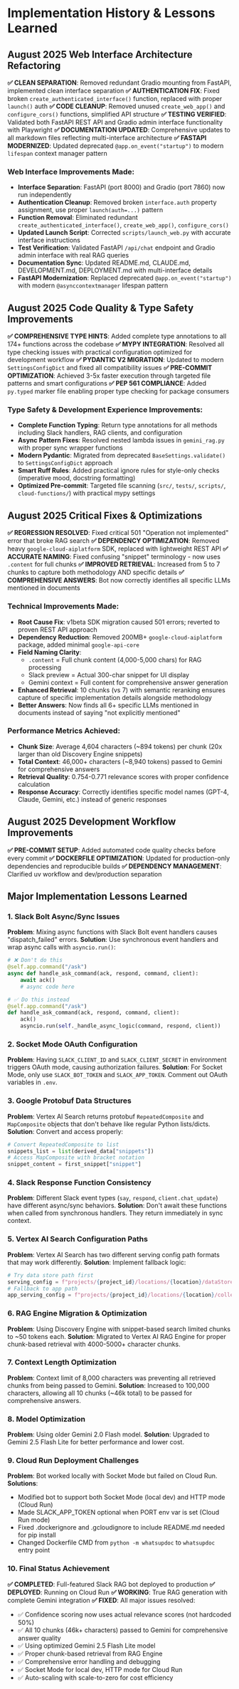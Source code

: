 # Implementation History & Lessons Learned

## August 2025 Web Interface Architecture Refactoring
**✅ CLEAN SEPARATION**: Removed redundant Gradio mounting from FastAPI, implemented clean interface separation
**✅ AUTHENTICATION FIX**: Fixed broken `create_authenticated_interface()` function, replaced with proper `launch()` auth
**✅ CODE CLEANUP**: Removed unused `create_web_app()` and `configure_cors()` functions, simplified API structure
**✅ TESTING VERIFIED**: Validated both FastAPI REST API and Gradio admin interface functionality with Playwright
**✅ DOCUMENTATION UPDATED**: Comprehensive updates to all markdown files reflecting multi-interface architecture
**✅ FASTAPI MODERNIZED**: Updated deprecated `@app.on_event("startup")` to modern `lifespan` context manager pattern

### Web Interface Improvements Made:
- **Interface Separation**: FastAPI (port 8000) and Gradio (port 7860) now run independently
- **Authentication Cleanup**: Removed broken `interface.auth` property assignment, use proper `launch(auth=...)` pattern
- **Function Removal**: Eliminated redundant `create_authenticated_interface()`, `create_web_app()`, `configure_cors()`
- **Updated Launch Script**: Corrected `scripts/launch_web.py` with accurate interface instructions
- **Test Verification**: Validated FastAPI `/api/chat` endpoint and Gradio admin interface with real RAG queries
- **Documentation Sync**: Updated README.md, CLAUDE.md, DEVELOPMENT.md, DEPLOYMENT.md with multi-interface details
- **FastAPI Modernization**: Replaced deprecated `@app.on_event("startup")` with modern `@asynccontextmanager` lifespan pattern

## August 2025 Code Quality & Type Safety Improvements
**✅ COMPREHENSIVE TYPE HINTS**: Added complete type annotations to all 174+ functions across the codebase
**✅ MYPY INTEGRATION**: Resolved all type checking issues with practical configuration optimized for development workflow
**✅ PYDANTIC V2 MIGRATION**: Updated to modern `SettingsConfigDict` and fixed all compatibility issues
**✅ PRE-COMMIT OPTIMIZATION**: Achieved 3-5x faster execution through targeted file patterns and smart configurations
**✅ PEP 561 COMPLIANCE**: Added `py.typed` marker file enabling proper type checking for package consumers

### Type Safety & Development Experience Improvements:
- **Complete Function Typing**: Return type annotations for all methods including Slack handlers, RAG clients, and configuration
- **Async Pattern Fixes**: Resolved nested lambda issues in `gemini_rag.py` with proper sync wrapper functions
- **Modern Pydantic**: Migrated from deprecated `BaseSettings.validate()` to `SettingsConfigDict` approach
- **Smart Ruff Rules**: Added practical ignore rules for style-only checks (imperative mood, docstring formatting)
- **Optimized Pre-commit**: Targeted file scanning (`src/`, `tests/`, `scripts/`, `cloud-functions/`) with practical mypy settings

## August 2025 Critical Fixes & Optimizations
**✅ REGRESSION RESOLVED**: Fixed critical 501 "Operation not implemented" error that broke RAG search
**✅ DEPENDENCY OPTIMIZATION**: Removed heavy `google-cloud-aiplatform` SDK, replaced with lightweight REST API
**✅ ACCURATE NAMING**: Fixed confusing "snippet" terminology - now uses `.content` for full chunks
**✅ IMPROVED RETRIEVAL**: Increased from 5 to 7 chunks to capture both methodology AND specific details
**✅ COMPREHENSIVE ANSWERS**: Bot now correctly identifies all specific LLMs mentioned in documents

### Technical Improvements Made:
- **Root Cause Fix**: v1beta SDK migration caused 501 errors; reverted to proven REST API approach
- **Dependency Reduction**: Removed 200MB+ `google-cloud-aiplatform` package, added minimal `google-api-core`
- **Field Naming Clarity**:
  - `.content` = Full chunk content (4,000-5,000 chars) for RAG processing
  - Slack preview = Actual 300-char snippet for UI display
  - Gemini context = Full content for comprehensive answer generation
- **Enhanced Retrieval**: 10 chunks (vs 7) with semantic reranking ensures capture of specific implementation details alongside methodology
- **Better Answers**: Now finds all 6+ specific LLMs mentioned in documents instead of saying "not explicitly mentioned"

### Performance Metrics Achieved:
- **Chunk Size**: Average 4,604 characters (~894 tokens) per chunk (20x larger than old Discovery Engine snippets)
- **Total Context**: 46,000+ characters (~8,940 tokens) passed to Gemini for comprehensive answers
- **Retrieval Quality**: 0.754-0.771 relevance scores with proper confidence calculation
- **Response Accuracy**: Correctly identifies specific model names (GPT-4, Claude, Gemini, etc.) instead of generic responses

## August 2025 Development Workflow Improvements
**✅ PRE-COMMIT SETUP**: Added automated code quality checks before every commit
**✅ DOCKERFILE OPTIMIZATION**: Updated for production-only dependencies and reproducible builds
**✅ DEPENDENCY MANAGEMENT**: Clarified uv workflow and dev/production separation

## Major Implementation Lessons Learned

### 1. Slack Bolt Async/Sync Issues
**Problem**: Mixing async functions with Slack Bolt event handlers causes "dispatch_failed" errors.
**Solution**: Use synchronous event handlers and wrap async calls with `asyncio.run()`:
```python
# ❌ Don't do this
@self.app.command("/ask")
async def handle_ask_command(ack, respond, command, client):
    await ack()
    # async code here

# ✅ Do this instead
@self.app.command("/ask")
def handle_ask_command(ack, respond, command, client):
    ack()
    asyncio.run(self._handle_async_logic(command, respond, client))
```

### 2. Socket Mode OAuth Configuration
**Problem**: Having `SLACK_CLIENT_ID` and `SLACK_CLIENT_SECRET` in environment triggers OAuth mode, causing authorization failures.
**Solution**: For Socket Mode, only use `SLACK_BOT_TOKEN` and `SLACK_APP_TOKEN`. Comment out OAuth variables in `.env`.

### 3. Google Protobuf Data Structures
**Problem**: Vertex AI Search returns protobuf `RepeatedComposite` and `MapComposite` objects that don't behave like regular Python lists/dicts.
**Solution**: Convert and access properly:
```python
# Convert RepeatedComposite to list
snippets_list = list(derived_data["snippets"])
# Access MapComposite with bracket notation
snippet_content = first_snippet["snippet"]
```

### 4. Slack Response Function Consistency
**Problem**: Different Slack event types (`say`, `respond`, `client.chat_update`) have different async/sync behaviors.
**Solution**: Don't await these functions when called from synchronous handlers. They return immediately in sync context.

### 5. Vertex AI Search Configuration Paths
**Problem**: Vertex AI Search has two different serving config path formats that may work differently.
**Solution**: Implement fallback logic:
```python
# Try data store path first
serving_config = f"projects/{project_id}/locations/{location}/dataStores/{data_store_id}/servingConfigs/default_config"
# Fallback to app path
app_serving_config = f"projects/{project_id}/locations/{location}/collections/default_collection/engines/{app_id}/servingConfigs/default_config"
```

### 6. RAG Engine Migration & Optimization
**Problem**: Using Discovery Engine with snippet-based search limited chunks to ~50 tokens each.
**Solution**: Migrated to Vertex AI RAG Engine for proper chunk-based retrieval with 4000-5000+ character chunks.

### 7. Context Length Optimization
**Problem**: Context limit of 8,000 characters was preventing all retrieved chunks from being passed to Gemini.
**Solution**: Increased to 100,000 characters, allowing all 10 chunks (~46k total) to be passed for comprehensive answers.

### 8. Model Optimization
**Problem**: Using older Gemini 2.0 Flash model.
**Solution**: Upgraded to Gemini 2.5 Flash Lite for better performance and lower cost.

### 9. Cloud Run Deployment Challenges
**Problem**: Bot worked locally with Socket Mode but failed on Cloud Run.
**Solutions**:
- Modified bot to support both Socket Mode (local dev) and HTTP mode (Cloud Run)
- Made SLACK_APP_TOKEN optional when PORT env var is set (Cloud Run mode)
- Fixed .dockerignore and .gcloudignore to include README.md needed for pip install
- Changed Dockerfile CMD from `python -m whatsupdoc` to `whatsupdoc` entry point

### 10. Final Status Achievement
**✅ COMPLETED**: Full-featured Slack RAG bot deployed to production
**✅ DEPLOYED**: Running on Cloud Run
**✅ WORKING**: True RAG generation with complete Gemini integration
**✅ FIXED**: All major issues resolved:
- ✅ Confidence scoring now uses actual relevance scores (not hardcoded 50%)
- ✅ All 10 chunks (46k+ characters) passed to Gemini for comprehensive answer quality
- ✅ Using optimized Gemini 2.5 Flash Lite model
- ✅ Proper chunk-based retrieval from RAG Engine
- ✅ Comprehensive error handling and debugging
- ✅ Socket Mode for local dev, HTTP mode for Cloud Run
- ✅ Auto-scaling with scale-to-zero for cost efficiency
